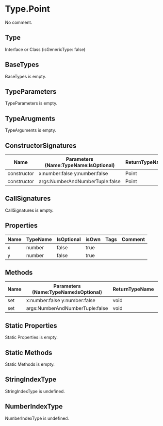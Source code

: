 # Type.Point

No comment.

## Type

Interface or Class (isGenericType: false)

## BaseTypes

BaseTypes is empty.

## TypeParameters

TypeParameters is empty.

## TypeArugments

TypeArguments is empty.

## ConstructorSignatures

Name|Parameters (Name:TypeName:IsOptional)|ReturnTypeName|Comment
---|---|---|---
constructor|x:number:false y:number:false |Point|
constructor|args:NumberAndNumberTuple:false |Point|

## CallSignatures

CallSignatures is empty.

## Properties

Name|TypeName|IsOptional|isOwn|Tags|Comment
---|---|---|---|---|---
x|number|false|true||
y|number|false|true||

## Methods

Name|Parameters (Name:TypeName:IsOptional)|ReturnTypeName|IsOptional|isOwn|Comment
---|---|---|---|---|---
set|x:number:false y:number:false |void|false|true| 
set|args:NumberAndNumberTuple:false |void|false|true| 

## Static Properties

Static Properties is empty.

## Static Methods

Static Methods is empty.

## StringIndexType

StringIndexType is undefined.

## NumberIndexType

NumberIndexType is undefined.
